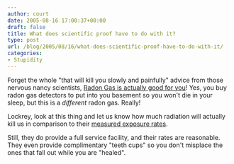```yaml
---
author: court
date: 2005-08-16 17:00:37+00:00
draft: false
title: What does scientific proof have to do with it?
type: post
url: /blog/2005/08/16/what-does-scientific-proof-have-to-do-with-it/
categories:
- Stupidity
---
```


Forget the whole "that will kill you slowly and painfully" advice from those nervous nancy scientists, [Radon Gas is actually good for you](http://www.radonmine.com/index.html)!  Yes, you buy radon gas detectors to put into you basement so you won't die in your sleep, but this is a _different_ radon gas.  Really!

Lockrey, look at this thing and let us know how much radiation will actually kill us in comparison to their [measured exposure rates](http://www.radonmine.com/why.html).

Still, they do provide a full service facility, and their rates are reasonable.  They even provide complimentary "teeth cups" so you don't misplace the ones that fall out while you are "healed".
